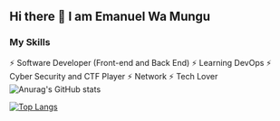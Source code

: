 ## Hi there 👋  I am Emanuel Wa Mungu

### My Skills 
⚡ Software Developer (Front-end and Back End)
⚡ Learning DevOps
⚡ Cyber Security and CTF Player
⚡ Network 
⚡ Tech Lover
![Anurag's GitHub stats](https://github-readme-stats.vercel.app/api?username=EmanuelWaMungu&show_icons=true&theme=radical)

[![Top Langs](https://github-readme-stats.vercel.app/api/top-langs/?username=EmanuelWaMungu&layout=compact)](https://github.com/anuraghazra/github-readme-stats)
